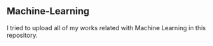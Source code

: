 ## Machine-Learning
I tried to upload all of my works related with Machine Learning in this repository.
